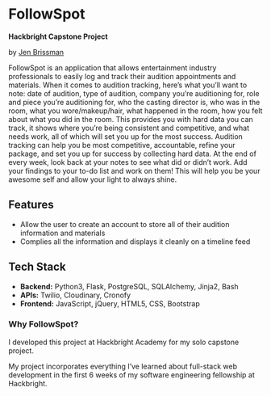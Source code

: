 # FollowSpot

**Hackbright Capstone Project**

by [Jen Brissman](https://www.linkedin.com/in/jenbrissman/)

FollowSpot is an application that allows entertainment industry professionals to easily log and track their audition appointments and materials. 
When it comes to audition tracking, here’s what you’ll want to note: date of audition, type of audition, company you’re auditioning for, role and piece you’re auditioning for, who the casting director is, who was in the room, what you wore/makeup/hair, what happened in the room, how you felt about what you did in the room. This provides you with hard data you can track, it shows where you’re being consistent and competitive, and what needs work, all of which will set you up for the most success. Audition tracking can help you be most competitive, accountable, refine your package, and set you up for success by collecting hard data. At the end of every week, look back at your notes to see what did or didn’t work. Add your findings to your to-do list and work on them! This will help you be your awesome self and allow your light to always shine.

## Features
- Allow the user to create an account to store all of their audition information and materials
- Complies all the information and displays it cleanly on a timeline feed

## Tech Stack
- **Backend:** Python3, Flask, PostgreSQL, SQLAlchemy, Jinja2, Bash
- **APIs:** Twilio, Cloudinary, Cronofy
- **Frontend:** JavaScript, jQuery, HTML5, CSS, Bootstrap



### Why FollowSpot?
I developed this project at Hackbright Academy for my solo capstone project.

My project incorporates everything I’ve learned about full-stack web development in the first 6 weeks of my software engineering fellowship at Hackbright. 
